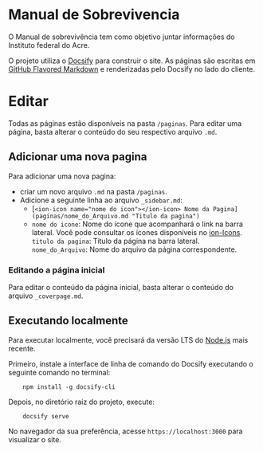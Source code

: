# Manual de Sobrevivencia

O Manual de sobrevivência tem como objetivo juntar informações do Instituto federal do Acre.

O projeto utiliza o [Docsify](https://github.com/docsifyjs/docsify) para construir o site. As páginas são escritas em [GitHub Flavored Markdown](https://guides.github.com/features/mastering-markdown/) e renderizadas pelo Docsify no lado do cliente.

# Editar

Todas as páginas estão disponíveis na pasta `/paginas`. Para editar uma página, basta alterar o conteúdo do seu respectivo arquivo `.md`.

## Adicionar uma nova pagina
Para adicionar uma nova pagina: 
- criar um novo arquivo `.md` na pasta `/paginas`.
- Adicione a seguinte linha ao arquivo `_sidebar.md`:
   * [`<ion-icon name="nome do icon"></ion-icon> Nome da Pagina](paginas/nome_do_Arquivo.md "Titulo da pagina")`
   - `nome do icone`: Nome do ícone que acompanhará o link na barra lateral. Você pode consultar os ícones disponíveis no [ion-Icons](https://ionic.io/ionicons).
   `titulo da pagina`: Título da página na barra lateral.  
   `nome_do_Arquivo`: Nome do arquivo da página correspondente.  

### Editando a página inicial

Para editar o conteúdo da página inicial, basta alterar o conteúdo do arquivo `_coverpage.md`.

## Executando localmente

Para executar localmente, você precisará da versão LTS do [Node.js](https://nodejs.org) mais recente.

Primeiro, instale a interface de linha de comando do Docsify executando o seguinte comando no terminal:

        npm install -g docsify-cli

Depois, no diretório raiz do projeto, execute:

        docsify serve

No navegador da sua preferência, acesse `https://localhost:3000` para visualizar o site.
